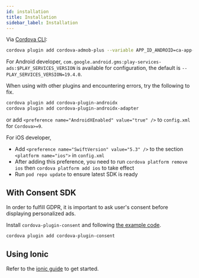 ```yaml
---
id: installation
title: Installation
sidebar_label: Installation
---
```


Via [Cordova CLI](https://www.npmjs.com/package/cordova):

```sh
cordova plugin add cordova-admob-plus --variable APP_ID_ANDROID=ca-app-pub-xxx~xxx --variable APP_ID_IOS=ca-app-pub-xxx~xxx
```

For Android developer, `com.google.android.gms:play-services-ads:$PLAY_SERVICES_VERSION` is available for configuration, the default is `--PLAY_SERVICES_VERSION=19.4.0`.

When using with other plugins and encountering errors, try the following to fix.

```sh
cordova plugin add cordova-plugin-androidx
cordova plugin add cordova-plugin-androidx-adapter
```

or add `<preference name="AndroidXEnabled" value="true" />` to `config.xml` for `Cordova>=9`.

For iOS developer,
* Add `<preference name="SwiftVersion" value="5.3" />` to the section `<platform name="ios">` in `config.xml`
* After adding this preference, you need to run `cordova platform remove ios` then `cordova platform add ios` to take effect
* Run `pod repo update` to ensure latest SDK is ready

## With Consent SDK

In order to fulfill GDPR, it is important to ask user's consent before displaying personalized ads.

Install `cordova-plugin-consent` and following [the example code](https://github.com/admob-plus/admob-plus/blob/master/examples/consent/www/js/index.js#L15).

```sh
cordova plugin add cordova-plugin-consent
```

## Using Ionic

Refer to the [ionic guide](ionic.md) to get started.
